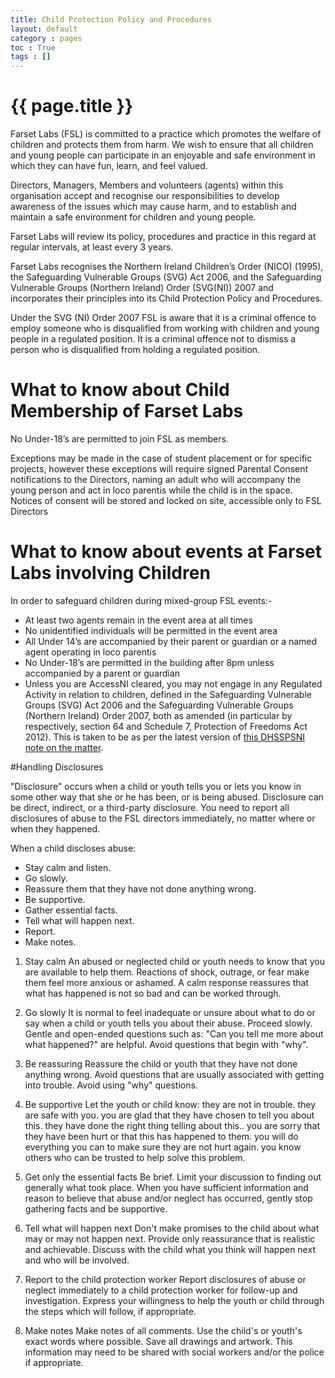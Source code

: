 ```yaml
---
title: Child Protection Policy and Procedures
layout: default
category : pages
toc : True
tags : []
---
```


# {{ page.title }}
Farset Labs (FSL) is committed to a practice which promotes the welfare of children and protects them from harm.  We wish to ensure that all children and young people can participate in an enjoyable and safe environment in which they can have fun, learn, and feel valued.
 
Directors, Managers, Members and volunteers (agents) within this organisation accept and recognise our responsibilities to develop awareness of the issues which may cause harm, and to establish and maintain a safe environment for children and young people.
 
Farset Labs will review its policy, procedures and practice in this regard at regular intervals, at least every 3 years. 
 
Farset Labs recognises the Northern Ireland Children’s Order (NICO) (1995), the Safeguarding Vulnerable Groups (SVG) Act 2006, and the Safeguarding Vulnerable Groups (Northern Ireland) Order (SVG(NI)) 2007  and incorporates their principles into its Child Protection Policy and Procedures.

Under the SVG (NI) Order 2007 FSL is aware that it is a criminal offence to employ someone who is disqualified from working with children and young people in a regulated position.  It is a criminal offence not to dismiss a person who is disqualified from holding a regulated position.  

# What to know about Child Membership of Farset Labs
No Under-18’s are permitted to join FSL as members.

Exceptions may be made in the case of student placement or for specific projects, however these exceptions will require signed Parental Consent notifications to the Directors, naming an adult who will accompany the young person and act in loco parentis while the child is in the space. Notices of consent will be stored and locked on site, accessible only to FSL Directors

# What to know about events at Farset Labs involving Children
 
In order to safeguard children during mixed-group FSL events:-
* At least two agents remain in the event area at all times
* No unidentified individuals will be permitted in the event area 
* All Under 14’s are accompanied by their parent or guardian or a named agent operating in loco parentis
* No Under-18’s are permitted in the building after 8pm unless accompanied by a parent or guardian
* Unless you are AccessNI cleared, you may not engage in any Regulated Activity in relation to children, defined in the Safeguarding Vulnerable Groups (SVG) Act 2006 and the Safeguarding Vulnerable Groups (Northern Ireland) Order 2007, both as amended (in particular by respectively, section 64 and Schedule 7, Protection of Freedoms Act 2012). This is taken to be as per the latest version of [this DHSSPSNI note on the matter](http://www.dhsspsni.gov.uk/regulated-activity-children.pdf).

#Handling Disclosures

"Disclosure" occurs when a child or youth tells you or lets you know in some other way that she or he has been, or is being abused. Disclosure can be direct, indirect, or a third-party disclosure. You need to report all disclosures of abuse to the FSL directors immediately, no matter where or when they happened.

When a child discloses abuse:
* Stay calm and listen.
* Go slowly.
* Reassure them that they have not done anything wrong.
* Be supportive.
* Gather essential facts.
* Tell what will happen next.
* Report.
* Make notes.

1. Stay calm
An abused or neglected child or youth needs to know that you are available to help them.
Reactions of shock, outrage, or fear make them feel more anxious or ashamed.
A calm response reassures that what has happened is not so bad and can be worked through.

2. Go slowly
It is normal to feel inadequate or unsure about what to do or say when a child or youth tells you about their abuse.
Proceed slowly.
Gentle and open-ended questions such as: "Can you tell me more about what happened?" are helpful.
Avoid questions that begin with "why".

3. Be reassuring
Reassure the child or youth that they have not done anything wrong.
Avoid questions that are usually associated with getting into trouble. Avoid using "why" questions.

4. Be supportive
Let the youth or child know:
they are not in trouble.
they are safe with you.
you are glad that they have chosen to tell you about this.
they have done the right thing telling about this..
you are sorry that they have been hurt or that this has happened to them.
you will do everything you can to make sure they are not hurt again.
you know others who can be trusted to help solve this problem.

5. Get only the essential facts
Be brief.
Limit your discussion to finding out generally what took place.
When you have sufficient information and reason to believe that abuse and/or neglect has occurred, gently stop gathering facts and be supportive.

6. Tell what will happen next
Don't make promises to the child about what may or may not happen next.
Provide only reassurance that is realistic and achievable.
Discuss with the child what you think will happen next and who will be involved.

7. Report to the child protection worker
Report disclosures of abuse or neglect immediately to a child protection worker for follow-up and investigation.
Express your willingness to help the youth or child through the steps which will follow, if appropriate.

8. Make notes
Make notes of all comments. Use the child's or youth's exact words where possible.
Save all drawings and artwork. This information may need to be shared with social workers and/or the police if appropriate.



